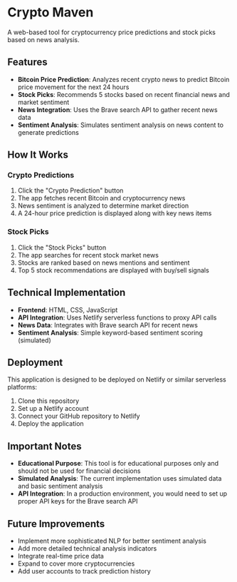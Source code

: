 # Crypto Maven

A web-based tool for cryptocurrency price predictions and stock picks based on news analysis.

## Features

- **Bitcoin Price Prediction**: Analyzes recent crypto news to predict Bitcoin price movement for the next 24 hours
- **Stock Picks**: Recommends 5 stocks based on recent financial news and market sentiment
- **News Integration**: Uses the Brave search API to gather recent news data
- **Sentiment Analysis**: Simulates sentiment analysis on news content to generate predictions

## How It Works

### Crypto Predictions
1. Click the "Crypto Prediction" button
2. The app fetches recent Bitcoin and cryptocurrency news
3. News sentiment is analyzed to determine market direction
4. A 24-hour price prediction is displayed along with key news items

### Stock Picks
1. Click the "Stock Picks" button
2. The app searches for recent stock market news
3. Stocks are ranked based on news mentions and sentiment
4. Top 5 stock recommendations are displayed with buy/sell signals

## Technical Implementation

- **Frontend**: HTML, CSS, JavaScript
- **API Integration**: Uses Netlify serverless functions to proxy API calls
- **News Data**: Integrates with Brave search API for recent news
- **Sentiment Analysis**: Simple keyword-based sentiment scoring (simulated)

## Deployment

This application is designed to be deployed on Netlify or similar serverless platforms:

1. Clone this repository
2. Set up a Netlify account
3. Connect your GitHub repository to Netlify
4. Deploy the application

## Important Notes

- **Educational Purpose**: This tool is for educational purposes only and should not be used for financial decisions
- **Simulated Analysis**: The current implementation uses simulated data and basic sentiment analysis
- **API Integration**: In a production environment, you would need to set up proper API keys for the Brave search API

## Future Improvements

- Implement more sophisticated NLP for better sentiment analysis
- Add more detailed technical analysis indicators
- Integrate real-time price data
- Expand to cover more cryptocurrencies
- Add user accounts to track prediction history
